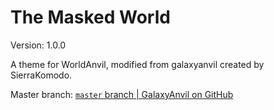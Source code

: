 # The Masked World
Version: 1.0.0

A theme for WorldAnvil, modified from galaxyanvil created by SierraKomodo.

Master branch: [`master` branch | GalaxyAnvil on GitHub](https://github.com/SierraKomodo/worldanvil-templates/tree/master/themes/galaxyanvil)